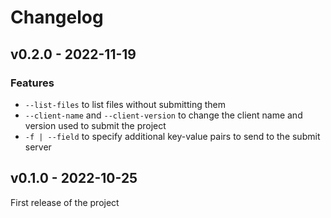 # Changelog

## v0.2.0 - 2022-11-19

### Features

- `--list-files` to list files without submitting them
- `--client-name` and `--client-version` to change the client name and version used to submit the project
- `-f | --field` to specify additional key-value pairs to send to the submit server

## v0.1.0 - 2022-10-25

First release of the project
